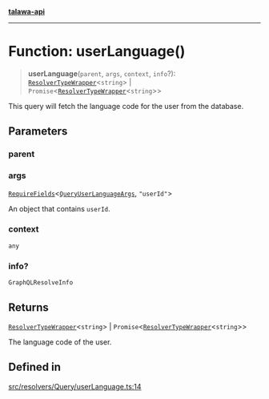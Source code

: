 [**talawa-api**](../../../../README.md)

***

# Function: userLanguage()

> **userLanguage**(`parent`, `args`, `context`, `info`?): [`ResolverTypeWrapper`](../../../../types/generatedGraphQLTypes/type-aliases/ResolverTypeWrapper.md)\<`string`\> \| `Promise`\<[`ResolverTypeWrapper`](../../../../types/generatedGraphQLTypes/type-aliases/ResolverTypeWrapper.md)\<`string`\>\>

This query will fetch the language code for the user from the database.

## Parameters

### parent

### args

[`RequireFields`](../../../../types/generatedGraphQLTypes/type-aliases/RequireFields.md)\<[`QueryUserLanguageArgs`](../../../../types/generatedGraphQLTypes/type-aliases/QueryUserLanguageArgs.md), `"userId"`\>

An object that contains `userId`.

### context

`any`

### info?

`GraphQLResolveInfo`

## Returns

[`ResolverTypeWrapper`](../../../../types/generatedGraphQLTypes/type-aliases/ResolverTypeWrapper.md)\<`string`\> \| `Promise`\<[`ResolverTypeWrapper`](../../../../types/generatedGraphQLTypes/type-aliases/ResolverTypeWrapper.md)\<`string`\>\>

The language code of the user.

## Defined in

[src/resolvers/Query/userLanguage.ts:14](https://github.com/Suyash878/talawa-api/blob/e4413cec641a837926071678fed3c7f67234e31e/src/resolvers/Query/userLanguage.ts#L14)
